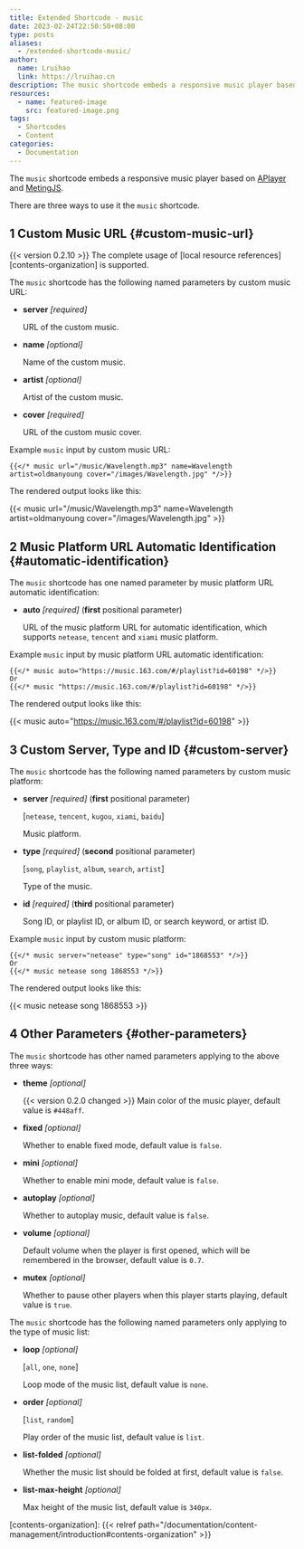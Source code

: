 ```yaml
---
title: Extended Shortcode - music
date: 2023-02-24T22:50:50+08:00
type: posts
aliases:
  - /extended-shortcode-music/
author:
  name: Lruihao
  link: https://lruihao.cn
description: The music shortcode embeds a responsive music player based on APlayer and MetingJS library.
resources:
  - name: featured-image
    src: featured-image.png
tags:
  - Shortcodes
  - Content
categories:
  - Documentation
---
```


The `music` shortcode embeds a responsive music player based on [APlayer][aplayer] and [MetingJS][metingjs].

<!--more-->

There are three ways to use it the `music` shortcode.

## 1 Custom Music URL {#custom-music-url}

{{< version 0.2.10 >}} The complete usage of [local resource references][contents-organization] is supported.

The `music` shortcode has the following named parameters by custom music URL:

- **server** *[required]*

    URL of the custom music.

- **name** *[optional]*

    Name of the custom music.

- **artist** *[optional]*

    Artist of the custom music.

- **cover** *[required]*

    URL of the custom music cover.

Example `music` input by custom music URL:

```go-html-template
{{</* music url="/music/Wavelength.mp3" name=Wavelength artist=oldmanyoung cover="/images/Wavelength.jpg" */>}}
```

The rendered output looks like this:

{{< music url="/music/Wavelength.mp3" name=Wavelength artist=oldmanyoung cover="/images/Wavelength.jpg" >}}

## 2 Music Platform URL Automatic Identification {#automatic-identification}

The `music` shortcode has one named parameter by music platform URL automatic identification:

- **auto** _[required]_ (**first** positional parameter)

    URL of the music platform URL for automatic identification,
    which supports `netease`, `tencent` and `xiami` music platform.

Example `music` input by music platform URL automatic identification:

```go-html-template
{{</* music auto="https://music.163.com/#/playlist?id=60198" */>}}
Or
{{</* music "https://music.163.com/#/playlist?id=60198" */>}}
```

The rendered output looks like this:

{{< music auto="https://music.163.com/#/playlist?id=60198" >}}

## 3 Custom Server, Type and ID {#custom-server}

The `music` shortcode has the following named parameters by custom music platform:

- **server** _[required]_ (**first** positional parameter)

    [`netease`, `tencent`, `kugou`, `xiami`, `baidu`]

    Music platform.

- **type** _[required]_ (**second** positional parameter)

    [`song`, `playlist`, `album`, `search`, `artist`]

    Type of the music.

- **id** _[required]_ (**third** positional parameter)

    Song ID, or playlist ID, or album ID, or search keyword, or artist ID.

Example `music` input by custom music platform:

```go-html-template
{{</* music server="netease" type="song" id="1868553" */>}}
Or
{{</* music netease song 1868553 */>}}
```

The rendered output looks like this:

{{< music netease song 1868553 >}}

## 4 Other Parameters {#other-parameters}

The `music` shortcode has other named parameters applying to the above three ways:

- **theme** *[optional]*

    {{< version 0.2.0 changed >}} Main color of the music player, default value is `#448aff`.

- **fixed** *[optional]*

    Whether to enable fixed mode, default value is `false`.

- **mini** *[optional]*

    Whether to enable mini mode, default value is `false`.

- **autoplay** *[optional]*

    Whether to autoplay music, default value is `false`.

- **volume** *[optional]*

    Default volume when the player is first opened, which will be remembered in the browser, default value is `0.7`.

- **mutex** *[optional]*

    Whether to pause other players when this player starts playing, default value is `true`.

The `music` shortcode has the following named parameters only applying to the type of music list:

- **loop** *[optional]*

    [`all`, `one`, `none`]

    Loop mode of the music list, default value is `none`.

- **order** *[optional]*

    [`list`, `random`]

    Play order of the music list, default value is `list`.

- **list-folded** *[optional]*

    Whether the music list should be folded at first, default value is `false`.

- **list-max-height** *[optional]*

    Max height of the music list, default value is `340px`.

[aplayer]: https://github.com/MoePlayer/APlayer
[metingjs]: https://github.com/metowolf/MetingJS
[contents-organization]: {{< relref path="/documentation/content-management/introduction#contents-organization" >}}
